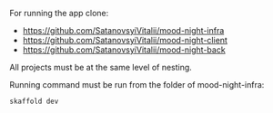 For running the app clone:
- https://github.com/SatanovsyiVitalii/mood-night-infra
- https://github.com/SatanovsyiVitalii/mood-night-client
- https://github.com/SatanovsyiVitalii/mood-night-back

All projects must be at the same level of nesting.

Running command must be run from the folder of mood-night-infra:

```
skaffold dev
```